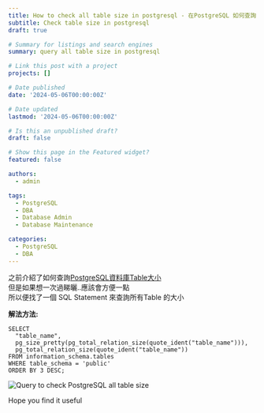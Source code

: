 ```yaml
---
title: How to check all table size in postgresql - 在PostgreSQL 如何查詢資料庫所有Table的大小
subtitle: Check table size in postgresql
draft: true

# Summary for listings and search engines
summary: query all table size in postgresql

# Link this post with a project
projects: []

# Date published
date: '2024-05-06T00:00:00Z'

# Date updated
lastmod: '2024-05-06T00:00:00Z'

# Is this an unpublished draft?
draft: false

# Show this page in the Featured widget?
featured: false

authors:
  - admin

tags:
  - PostgreSQL
  - DBA
  - Database Admin
  - Database Maintenance

categories:
  - PostgreSQL
  - DBA
---
```

之前介紹了如何查詢[PostgreSQL資料庫Table大小](https://sharechiwai.com/post/2024/2024-05-05-check-postgresql-table-size/)   
但是如果想一次過睇曬..應該會方便一點  
所以便找了一個 SQL Statement 來查詢所有Table 的大小  


**解法方法:**  
```
SELECT 
  "table_name",
  pg_size_pretty(pg_total_relation_size(quote_ident("table_name"))),
  pg_total_relation_size(quote_ident("table_name"))
FROM information_schema.tables
WHERE table_schema = 'public'
ORDER BY 3 DESC;
```

![Query to check PostgreSQL all table size](/media/2024/all-table-size.png  "Query to check PostgreSQL all table size") 

Hope you find it useful
